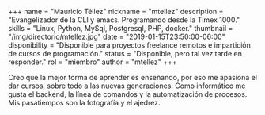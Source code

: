 +++
name = "Mauricio Téllez"
nickname = "mtellez"
description = "Evangelizador de la CLI y emacs. Programando desde la Timex 1000."
skills = "Linux, Python, MySql, Postgresql, PHP, docker."
thumbnail = "/img/directorio/mtellez.jpg"
date = "2019-01-15T23:50:00-06:00"
disponibility = "Disponible para proyectos freelance remotos e impartición de cursos de programación."
status = "Disponible, pero tal vez tarde en responder."
rol = "miembro"
author = "mtellez"
+++

Creo que la mejor forma de aprender es enseñando, por eso me apasiona el dar cursos, sobre todo a las nuevas generaciones. Como informático me gusta el backend, la línea de comandos y la automatización de procesos. Mis pasatiempos son la fotografía y el ajedrez.
